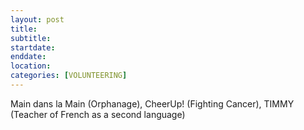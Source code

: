 ```yaml
---
layout: post
title: 
subtitle: 
startdate: 
enddate: 
location:
categories: [VOLUNTEERING]
---
```

Main dans la Main (Orphanage), CheerUp! (Fighting Cancer), TIMMY (Teacher of French as a second language)